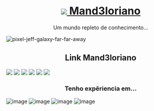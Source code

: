 <h1 align="center">
    <a href="https://github.com/Mand3loriano/">
        <img src='https://cdn.discordapp.com/attachments/831565695551799316/850791996880715786/1556-blurple-rules31.png'/>  Mand3loriano</a>
</h1>

<p align="center">Um mundo repleto de conhecimento...</p> 
         
        
![pixel-jeff-galaxy-far-far-away](https://user-images.githubusercontent.com/81872713/120901073-f0febc00-c60e-11eb-9090-3a08df0684f8.gif)

<h2 align='center'>
    Link Mand3loriano
    </h2>
    
<a align='center'>

 <a href="https://discord.gg/KqSMUkhaqX">
        <img src='https://img.shields.io/badge/Discord-7289DA?style=for-the-badge&logo=discord&logoColor=white'/></a>
    
 <a href="https://twitter.com/mand3loriano">
     <img src='https://img.shields.io/badge/Twitter-1DA1F2?style=for-the-badge&logo=twitter&logoColor=white'/></a>
    
 <a href="https://open.spotify.com/user/qt5h15g639k9oxauxnpbtwbnl?si=2a780c6be9d74113">
     <img src='https://img.shields.io/badge/Spotify-1ED760?&style=for-the-badge&logo=spotify&logoColor=white'/></a>
    
  <a href="https://www.twitch.tv/mand3loriano">
     <img src='https://img.shields.io/badge/Twitch-9146FF?style=for-the-badge&logo=twitch&logoColor=white'/></a>    

  <a href="https://www.youtube.com/channel/UCy7q_OVqwHYyVw8OjMiyhjQ">
     <img src='https://img.shields.io/badge/YouTube-FF0000?style=for-the-badge&logo=youtube&logoColor=white'/></a>    
    
  <a href="https://steamcommunity.com/profiles/76561199156656158/">
     <img src='https://img.shields.io/badge/Steam-000000?style=for-the-badge&logo=steam&logoColor=white'/></a>  

 
    
<h3 align='center'>
    Tenho expêriencia em...
    </h3>
   
![image](https://img.shields.io/badge/Python-3776AB?style=for-the-badge&logo=python&logoColor=white)
![image](https://img.shields.io/badge/JavaScript-F7DF1E?style=for-the-badge&logo=javascript&logoColor=black)
![image](https://img.shields.io/badge/CSS3-1572B6?style=for-the-badge&logo=css3&logoColor=white)
![image](https://img.shields.io/badge/HTML5-E34F26?style=for-the-badge&logo=html5&logoColor=white)
 
